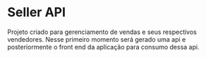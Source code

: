 # Seller API

Projeto criado para gerenciamento de vendas e seus respectivos vendedores.
Nesse primeiro momento será gerado uma api e posteriormente o front end
da aplicação para consumo dessa api.

